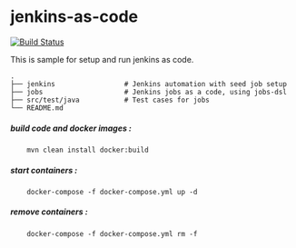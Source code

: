 
# jenkins-as-code

[![Build Status](https://travis-ci.org/jinternals/jenkins-as-code.svg?branch=master)](https://travis-ci.org/jinternals/jenkins-as-code)

This is sample for setup and run jenkins as code.

    .
    ├── jenkins                 # Jenkins automation with seed job setup
    ├── jobs                    # Jenkins jobs as a code, using jobs-dsl
    ├── src/test/java           # Test cases for jobs
    └── README.md



##### build code and docker images :
```
    mvn clean install docker:build 
```

##### start containers :

```
    docker-compose -f docker-compose.yml up -d
```

 ##### remove containers :
  
```
    docker-compose -f docker-compose.yml rm -f   
```
